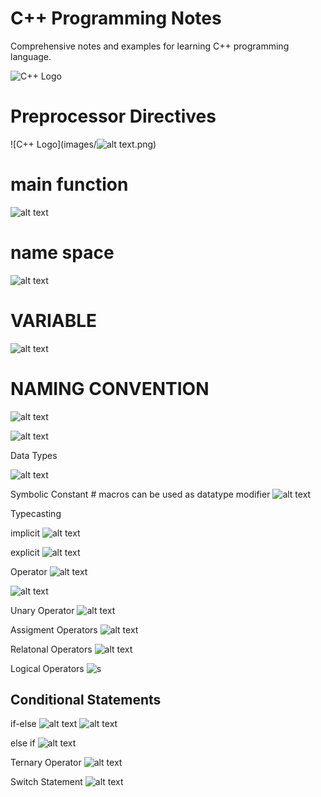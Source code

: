 # C++ Programming Notes
Comprehensive notes and examples for learning C++ programming language.

![C++ Logo](images/image.png) <!-- Add your screenshot here -->

# Preprocessor Directives

![C++ Logo](images/![alt text](image.png).png) <!-- Add your screenshot here -->

# main function
![alt text](image-1.png)

# name space

![alt text](image-3.png)

# VARIABLE 

![alt text](image-2.png)

# NAMING CONVENTION

![alt text](image-4.png)

![alt text](image-5.png)

Data Types

![alt text](image-6.png)

Symbolic Constant # macros can be used as datatype modifier
![alt text](image-7.png)

Typecasting

implicit
![alt text](image-8.png)

explicit
![alt text](image-9.png)

Operator 
![alt text](image-10.png)

![alt text](image-11.png)

Unary Operator
![alt text](image-12.png)

Assigment Operators 
![alt text](image-13.png)

Relatonal Operators
![alt text](image-14.png)

Logical Operators
![s](image-15.png)

## Conditional Statements

if-else
![alt text](image-16.png)
![alt text](image-17.png)

else if
![alt text](image-18.png)

Ternary Operator
![alt text](image-19.png)

Switch Statement
![alt text](image-20.png)